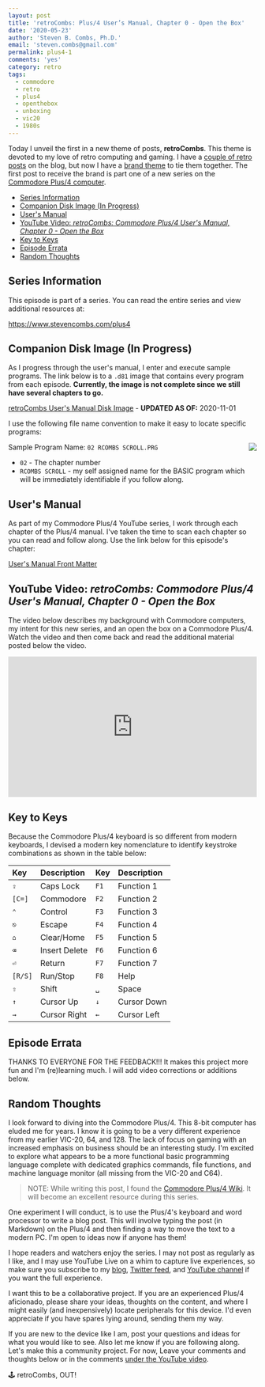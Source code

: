 ```yaml
---
layout: post
title: 'retroCombs: Plus/4 User’s Manual, Chapter 0 - Open the Box'
date: '2020-05-23'
author: 'Steven B. Combs, Ph.D.'
email: 'steven.combs@gmail.com'
permalink: plus4-1
comments: 'yes'
category: retro
tags:
  - commodore
  - retro
  - plus4
  - openthebox
  - unboxing
  - vic20
  - 1980s
---
```


Today I unveil the first in a new theme of posts, **retroCombs**. This theme is devoted to my love of retro computing and gaming. I have a [couple of retro posts](https://www.stevencombs.com/retro) on the blog, but now I have a [brand theme](https://youtu.be/iVw_ZBVBk7g) to tie them together. The first post to receive the brand is part one of a new series on the [Commodore Plus/4 computer](https://en.wikipedia.org/wiki/Commodore_Plus/4).

<!-- TOC -->

- [Series Information](#series-information)
- [Companion Disk Image (In Progress)](#companion-disk-image-in-progress)
- [User's Manual](#users-manual)
- [YouTube Video: _retroCombs: Commodore Plus/4 User's Manual, Chapter 0 - Open the Box_](#youtube-video-_retrocombs-commodore-plus4-users-manual-chapter-0---open-the-box_)
- [Key to Keys](#key-to-keys)
- [Episode Errata](#episode-errata)
- [Random Thoughts](#random-thoughts)

<!-- /TOC -->

## Series Information

This episode is part of a series. You can read the entire series and view additional resources at:

<https://www.stevencombs.com/plus4>

## Companion Disk Image (In Progress)

As I progress through the user's manual, I enter and execute sample programs. The link below is to a `.d81` image that contains every program from each episode. **Currently, the image is not complete since we still have several chapters to go.**

[retroCombs User's Manual Disk Image](/plus4/plus4-users-manual.d81) - **UPDATED AS OF:** 2020-11-01

I use the following file name convention to make it easy to locate specific programs:

<img src="/images/design/floppy-disk-small.png" align="right">Sample Program Name: `02 RCOMBS SCROLL.PRG`

* `02` - The chapter number
* `RCOMBS SCROLL` - my self assigned name for the BASIC program which will be immediately identifiable if you follow along.

## User's Manual

As part of my Commodore Plus/4 YouTube series, I work through each chapter of the Plus/4 manual. I've taken the time to scan each chapter so you can read and follow along. Use the link below for this episode's chapter:

[User's Manual Front Matter](/plus4/users-manual/p4um-title-introduction.pdf)

## YouTube Video: _retroCombs: Commodore Plus/4 User's Manual, Chapter 0 - Open the Box_

The video below describes my background with Commodore computers, my intent for this new series, and an open the box on a Commodore Plus/4. Watch the video and then come back and read the additional material posted below the video.

<div style="position:relative;padding-top:56.25%;"><p><iframe src="https://www.youtube.com/embed/_faxuAlFHII" frameborder="0" allowfullscreen="true" mozallowfullscreen="true" webkitallowfullscreen="true" style="position:absolute;top:0;left:0;width:100%;height:100%;"></iframe></p></div>

## Key to Keys

Because the Commodore Plus/4 keyboard is so different from modern keyboards, I devised a modern key nomenclature to identify keystroke combinations as shown in the table below:

| Key     | Description   | Key  | Description |
|:--------|:--------------|:-----|:------------|
| `⇪`     | Caps Lock     | `F1` | Function 1  |
| `[C=]`  | Commodore     | `F2` | Function 2  |
| `⌃`     | Control       | `F3` | Function 3  |
| `⎋`     | Escape        | `F4` | Function 4  |
| `⌂`     | Clear/Home    | `F5` | Function 5  |
| `⌫`     | Insert Delete | `F6` | Function 6  |
| `⏎`     | Return        | `F7` | Function 7  |
| `[R/S]` | Run/Stop      | `F8` | Help        |
| `⇧`     | Shift         | `␣`  | Space       |
| `↑`     | Cursor Up     | `↓`  | Cursor Down |
| `→`     | Cursor Right  | `←`  | Cursor Left |

## Episode Errata

THANKS TO EVERYONE FOR THE FEEDBACK!!! It makes this project more fun and I'm (re)learning  much. I will add video corrections or additions below.

## Random Thoughts

I look forward to diving into the Commodore Plus/4. This 8-bit computer has eluded me for years. I know it is going to be a very different experience from my earlier VIC-20, 64, and 128. The lack of focus on gaming with an increased emphasis on business should be an interesting study. I'm excited to explore what appears to be a more functional basic programming language complete with dedicated graphics commands, file functions, and machine language monitor (all missing from the VIC-20 and C64).

> NOTE: While writing this post, I found the [Commodore Plus/4 Wiki](https://www.c64-wiki.com/wiki/Commodore_Plus/4). It will become an excellent resource during this series.

One experiment I will conduct, is to use the Plus/4's keyboard and word processor to write a blog post. This will involve typing the post (in Markdown) on the Plus/4 and then finding a way to move the text to a modern PC. I'm open to ideas now if anyone has them!

I hope readers and watchers enjoy the series. I may not post as regularly as I like, and I may use YouTube Live on a whim to capture live experiences, so make sure you subscribe to my [blog](https://www.stevencombs.com/rss), [Twitter feed](https://www.twitter.com/stevencombs), and [YouTube channel](https://www.youtube.com/stevencombs) if you want the full experience.

I want this to be a collaborative project. If you are an experienced Plus/4 aficionado, please share your ideas, thoughts on the content, and where I might easily (and inexpensively) locate peripherals for this device. I'd even appreciate if you have spares lying around, sending them my way.

If you are new to the device like I am, post your questions and ideas for what you would like to see. Also let me know if you are following along. Let's make this a community project. For now, Leave your comments and thoughts below or in the comments [under the YouTube video](https://youtu.be/_faxuAlFHII).

🕹️ retroCombs, OUT!

